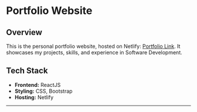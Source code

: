 # Portfolio Website

## Overview
This is the personal portfolio website, hosted on Netlify: [Portfolio Link](https://portfolionidhi.netlify.app/). It showcases my projects, skills, and experience in Software Development.

## Tech Stack
- **Frontend:** ReactJS
- **Styling:** CSS, Bootstrap
- **Hosting:** Netlify


---


